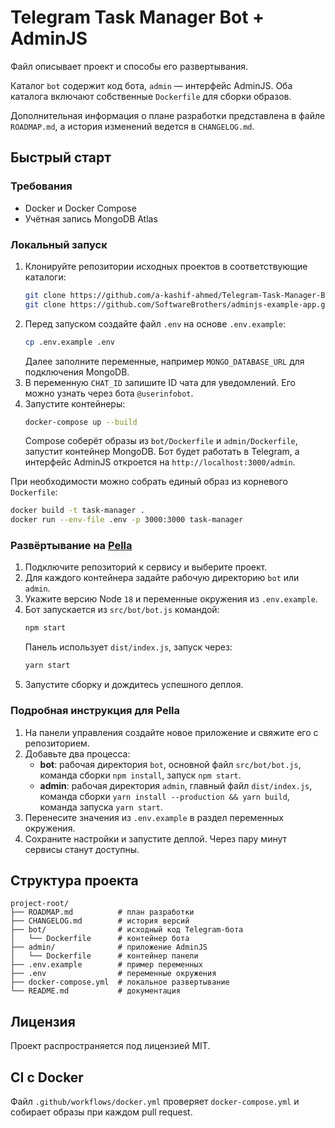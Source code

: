 <!-- Назначение файла: документация проекта и общие инструкции. -->
# Telegram Task Manager Bot + AdminJS

Файл описывает проект и способы его развертывания.

Каталог `bot` содержит код бота, `admin` — интерфейс AdminJS.
Оба каталога включают собственные `Dockerfile` для сборки образов.

Дополнительная информация о плане разработки представлена в файле `ROADMAP.md`, а история изменений ведется в `CHANGELOG.md`.

## Быстрый старт

### Требования
- Docker и Docker Compose
- Учётная запись MongoDB Atlas

### Локальный запуск
1. Клонируйте репозитории исходных проектов в соответствующие каталоги:
   ```bash
   git clone https://github.com/a-kashif-ahmed/Telegram-Task-Manager-Bot.git bot
   git clone https://github.com/SoftwareBrothers/adminjs-example-app.git admin
   ```
2. Перед запуском создайте файл `.env` на основе `.env.example`:
   ```bash
   cp .env.example .env
   ```
   Далее заполните переменные, например `MONGO_DATABASE_URL` для подключения MongoDB.
3. В переменную `CHAT_ID` запишите ID чата для уведомлений. Его можно узнать через бота `@userinfobot`.
4. Запустите контейнеры:
   ```bash
   docker-compose up --build
   ```
   Compose соберёт образы из `bot/Dockerfile` и `admin/Dockerfile`, запустит контейнер MongoDB.
   Бот будет работать в Telegram, а интерфейс AdminJS откроется на `http://localhost:3000/admin`.

При необходимости можно собрать единый образ из корневого `Dockerfile`:
```bash
docker build -t task-manager .
docker run --env-file .env -p 3000:3000 task-manager
```

### Развёртывание на [Pella](https://www.pella.app)
1. Подключите репозиторий к сервису и выберите проект.
2. Для каждого контейнера задайте рабочую директорию `bot` или `admin`.
3. Укажите версию Node `18` и переменные окружения из `.env.example`.
4. Бот запускается из `src/bot/bot.js` командой:
   ```bash
   npm start
   ```
   Панель использует `dist/index.js`, запуск через:
   ```bash
   yarn start
   ```
5. Запустите сборку и дождитесь успешного деплоя.

### Подробная инструкция для Pella
1. На панели управления создайте новое приложение и свяжите его с репозиторием.
2. Добавьте два процесса:
   - **bot**: рабочая директория `bot`, основной файл `src/bot/bot.js`, команда сборки `npm install`, запуск `npm start`.
   - **admin**: рабочая директория `admin`, главный файл `dist/index.js`, команда сборки `yarn install --production && yarn build`, команда запуска `yarn start`.
3. Перенесите значения из `.env.example` в раздел переменных окружения.
4. Сохраните настройки и запустите деплой. Через пару минут сервисы станут доступны.

## Структура проекта
```
project-root/
├── ROADMAP.md          # план разработки
├── CHANGELOG.md        # история версий
├── bot/                # исходный код Telegram-бота
│   └── Dockerfile      # контейнер бота
├── admin/              # приложение AdminJS
│   └── Dockerfile      # контейнер панели
├── .env.example        # пример переменных
├── .env                # переменные окружения
├── docker-compose.yml  # локальное развертывание
└── README.md           # документация
```

## Лицензия
Проект распространяется под лицензией MIT.

## CI с Docker
Файл `.github/workflows/docker.yml` проверяет `docker-compose.yml` и собирает образы при каждом pull request.
